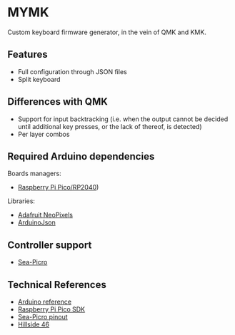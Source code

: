 # MYMK
Custom keyboard firmware generator, in the vein of QMK and KMK.

## Features
* Full configuration through JSON files
* Split keyboard

## Differences with QMK
* Support for input backtracking (i.e. when the output cannot be decided until additional key presses, or the lack of thereof, is detected)
* Per layer combos

## Required Arduino dependencies
Boards managers:
* [Raspberry Pi Pico/RP2040](https://github.com/earlephilhower/arduino-pico#installing-via-arduino-boards-manager))

Libraries:
* [Adafruit NeoPixels](https://adafruit.github.io/Adafruit_NeoPixel/html/index.html)
* [ArduinoJson](https://arduinojson.org/v6/doc/)

## Controller support
* [Sea-Picro](https://github.com/joshajohnson/sea-picro/blob/master/README.md)

## Technical References
* [Arduino reference](https://www.arduino.cc/reference/en/)
* [Raspberry Pi Pico SDK](https://www.raspberrypi.com/documentation/pico-sdk/hardware.html)
* [Sea-Picro pinout](https://github.com/joshajohnson/sea-picro/blob/master/README.md#pinout)
* [Hillside 46](https://github.com/mmccoyd/hillside/tree/main/hillside46)
